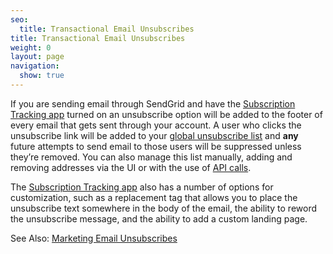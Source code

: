```yaml
---
seo:
  title: Transactional Email Unsubscribes
title: Transactional Email Unsubscribes
weight: 0
layout: page
navigation:
  show: true
---
```


If you are sending email through SendGrid and have the [Subscription Tracking app]({{root_url}}/User_Guide/Settings/tracking.html) turned on an unsubscribe option will be added to the footer of every email that gets sent through your account. A user who clicks the unsubscribe link will be added to your [global unsubscribe list](https://sendgrid.com/unsubscribes) and **any** future attempts to send email to those users will be suppressed unless they’re removed. You can also manage this list manually, adding and removing addresses via the UI or with the use of [API calls]({{root_url}}/API_Reference/Web_API/unsubscribes.html).

The [Subscription Tracking app]({{root_url}}/User_Guide/Settings/tracking.html) also has a number of options for customization, such as a replacement tag that allows you to place the unsubscribe text somewhere in the body of the email, the ability to reword the unsubscribe message, and the ability to add a custom landing page.

See Also: [Marketing Email Unsubscribes]({{root_url}}/User_Guide/Marketing_Emails/unsubscribes.html)

